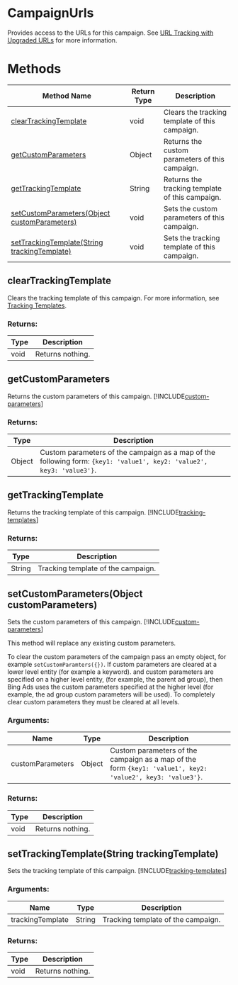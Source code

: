 # CampaignUrls
Provides access to the URLs for this campaign. See [URL Tracking with Upgraded URLs](/bingads/guides/url-tracking-upgraded-urls) for more information.
# Methods
|Method Name|Return Type|Description|
|-|-|-
[clearTrackingTemplate](#cleartrackingtemplate)|void|Clears the tracking template of this campaign.
[getCustomParameters](#getcustomparameters)|Object|Returns the custom parameters of this campaign.
[getTrackingTemplate](#gettrackingtemplate)|String|Returns the tracking template of this campaign.
[setCustomParameters(Object customParameters)](#setcustomparameters~object-customparameters~)|void|Sets the custom parameters of this campaign.
[setTrackingTemplate(String trackingTemplate)](#settrackingtemplate~string-trackingtemplate~)|void|Sets the tracking template of this campaign.

## <a name="cleartrackingtemplate"></a>clearTrackingTemplate
Clears the tracking template of this campaign. For more information, see [Tracking Templates](/bingads/guides/url-tracking-upgraded-urls#trackingtemplatevalidation).

### Returns:
|Type|Description|
|-|-
void|Returns nothing.

## <a name="getcustomparameters"></a>getCustomParameters
Returns the custom parameters of this campaign.  [!INCLUDE[custom-parameters](../includes/custom-parameters.md)]

### Returns:
|Type|Description|
|-|-
Object|Custom parameters of the campaign as a map of the following form: `{key1: 'value1', key2: 'value2', key3: 'value3'}`.

## <a name="gettrackingtemplate"></a>getTrackingTemplate
Returns the tracking template of this campaign. [!INCLUDE[tracking-templates](../includes/tracking-templates.md)]

### Returns:
|Type|Description|
|-|-
String|Tracking template of the campaign.

## <a name="setcustomparameters~object-customparameters~"></a>setCustomParameters(Object customParameters)
Sets the custom parameters of this campaign. [!INCLUDE[custom-parameters](../includes/custom-parameters.md)]

This method will replace any existing custom parameters.

To clear the custom parameters of the campaign pass an empty object, for example `setCustomParamters({})`.  If custom parameters are cleared at a lower level entity (for example a keyword). and custom parameters are specified on a higher level entity, (for example, the parent ad group), then Bing Ads uses the custom parameters specified at the higher level (for example, the ad group custom parameters will be used).  To completely clear custom parameters they must be cleared at all levels.

### Arguments:
|Name|Type|Description|
|-|-|-
customParameters|Object|Custom parameters of the campaign as a map of the<br /> form <code>{key1: 'value1', key2: 'value2', key3: 'value3'}</code>.
### Returns:
|Type|Description|
|-|-
void|Returns nothing.

## <a name="settrackingtemplate~string-trackingtemplate~"></a>setTrackingTemplate(String trackingTemplate)
Sets the tracking template of this campaign. [!INCLUDE[tracking-templates](../includes/tracking-templates.md)]

### Arguments:
|Name|Type|Description|
|-|-|-
trackingTemplate|String|Tracking template of the campaign.
### Returns:
|Type|Description|
|-|-
void|Returns nothing.


